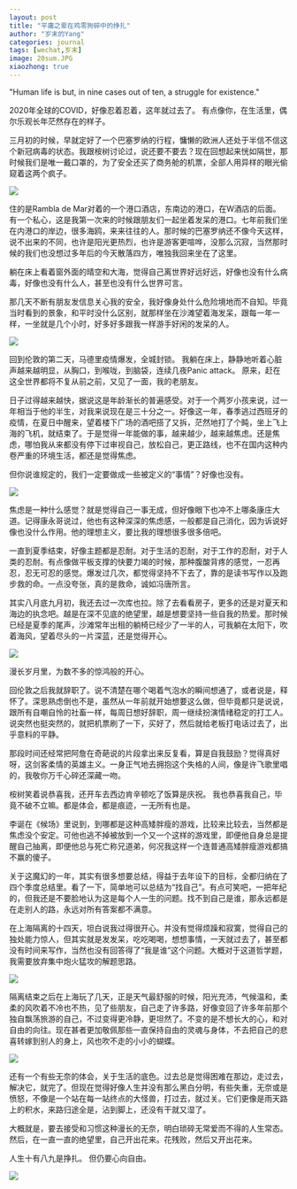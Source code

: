 ```yaml
---
layout: post
title: "平庸之辈在鸡零狗碎中的挣扎"
author: "岁末的Yang"
categories: journal
tags: [wechat,岁末]
image: 20sum.JPG
xiaozhong: true
---
```


"Human life is but, in nine cases out of ten, a struggle for existence."

2020年全球的COVID，好像忍着忍着，这年就过去了。
有点像你，在生活里，偶尔乐观长年茫然存在的样子。

三月初的时候，早就定好了一个巴塞罗纳的行程，慵懒的欧洲人还处于半信不信这个新冠病毒的状态。我跟桉树讨论过，说还要不要去？现在回想起来恍如隔世，那时候我们是唯一戴口罩的，为了安全还买了商务舱的机票，全部人用异样的眼光偷窥着这两个疯子。

![](/assets/img/20sum2.JPG?raw=true)

住的是Rambla de Mar对着的一个港口酒店，东南边的港口，在W酒店的后面。有一个私心，这是我第一次来的时候跟朋友们一起坐着发呆的港口。七年前我们坐在内港口的岸边，很多海鸥，来来往往的人。那时候的巴塞罗纳还不像今天这样，说不出来的不同，也许是阳光更热烈，也许是游客更喧哗，没那么沉寂，当然那时候的我们也没想过多年后的今天散落四方，唯独我回来坐在了这里。

躺在床上看着窗外面的晴空和大海，觉得自己离世界好远好远，好像也没有什么病毒，好像也没有什么人，甚至也没有什么世界可言。

那几天不断有朋友发信息关心我的安全，我好像身处什么危险境地而不自知。毕竟当时看到的景象，和平时没什么区别，就那样坐在沙滩望着海发呆，跟每一年一样，一坐就是几个小时，好多好多跟我一样游手好闲的发呆的人。

![](/assets/img/20sum1.JPG?raw=true)

回到伦敦的第二天，马德里疫情爆发，全城封锁。
我躺在床上，静静地听着心脏声越来越明显，从胸口，到喉咙，到脑袋，连续几夜Panic attack。
原来，赶在这全世界都将不复从前之前，又见了一面，我的老朋友。

日子过得越来越快，据说这是年龄渐长的普遍感受。对于一个两岁小孩来说，过一年相当于他的半生，对我来说现在是三十分之一。好像这一年，春季逃过西班牙的疫情，在夏日中醒来，望着楼下广场的酒吧搭了又拆，茫然地打了个盹，坐上飞上海的飞机，就结束了。于是觉得一年能做的事，越来越少，越来越焦虑。还是焦虑，哪怕我从来都没有停下过审视自己，放松自己，更正路线，也不在国内这种内卷严重的环境生活，都还是觉得焦虑。

但你说谁规定的，我们一定要做成一些被定义的“事情”？好像也没有。

![](/assets/img/20sum3.JPG?raw=true)

焦虑是一种什么感觉？就是觉得自己一事无成，但好像眼下也冲不上哪条康庄大道。记得康永哥说过，他也有这种深深的焦虑感，一般都是自己消化，因为诉说好像也没什么作用。他的理想主义，要比我的理想很多很多倍吧。

一直到夏季结束，好像主题都是忍耐。对于生活的忍耐，对于工作的忍耐，对于人类的忍耐。有点像做平板支撑的快要力竭的时候，那种腹酸背疼的感觉，一忍再忍，忍无可忍的感觉。爆发过几次，都觉得坚持不下去了，靠的是读书写作以及跑步救的命。一点没夸张，真的是救命，诚如冯唐所言。

其实八月底九月初，我还去过一次库也拉。除了去看看房子，更多的还是对夏天和海边的执念吧。越是在深不见底的绝望里，越是想要坚持一些自我的热爱。那时候已经是夏季的尾声，沙滩常年出租的躺椅已经少了一半的人，可我躺在太阳下，吹着海风，望着尽头的一片深蓝，还是觉得开心。

![](/assets/img/20sum4.JPG?raw=true)

漫长岁月里，为数不多的惊鸿般的开心。

回伦敦之后我就辞职了。说不清楚在哪个喝着气泡水的瞬间想通了，或者说是，释怀了。深思熟虑倒也不是，虽然从一年前就开始想要这么做，但毕竟都只是说说，跟所有自嘲自怜的社畜一样，每周日想好辞职，周一继续扮演情绪稳定的打工人。说突然也挺突然的，就把机票刷了一下，买好了，然后就给老板打电话过去了，出乎意料的平静。

那段时间还经常把阿詹在奇葩说的片段拿出来反复看，算是自我鼓励？​觉得真好呀，这剑客柔情的​英雄主义。一身正气地去拥抱这个失格的人间，像是许飞歌里唱的，我敬你​万千心碎还深藏一吻。

桉树笑着说恭喜我，还开车去西边肯辛顿吃了饭算是庆祝。
我也恭喜我自己，毕竟不破不立嘛。都是体会，都是痕迹，一无所有也是。

李诞在《候场》里说到，到哪都是这种高矮胖瘦的游戏，比较来比较去，当然都是焦虑没个安定。可他也逃不掉被放到一个又一个这样的游戏里，即便他自身总是提醒自己抽离，即便他总与死亡称兄道弟，何况我这样一个连普通高矮胖瘦游戏都搞不赢的傻子。

关于这魔幻的一年，其实有很多想要总结，得益于去年设下的目标，全都归纳在了四个季度总结里。看了一下，简单地可以总结为“找自己”。有点可笑吧，一把年纪的，但我还是不要脸地认为这是每个人一生的问题。找不到自己是谁，那永远都是在走别人的路，永远对所有答案都不满意。

在上海隔离的十四天，坦白说我过得很开心。并没有觉得烦躁和寂寞，觉得自己的独处能力惊人，但其实就是发发呆，吃吃喝喝，想想事情，一天就过去了，甚至都没有时间来写作，当然也没有回答得了“我是谁”这个问题。大概对于这道哲学题，我需要放弃集中炮火猛攻的解题思路。

![](/assets/img/20sum5.JPG?raw=true)

隔离结束之后在上海玩了几天，正是天气最舒服的时候，阳光充沛，气候温和，柔柔的风吹着不冷也不热，见了些朋友，自己走了许多路，好像变回了许多年前那个独自飘荡旅游的自己，不过变得更冷静，更坦然了。不变的是不想长大的心，和对自由的向往。现在甚者更加敬佩那些一直保持自由的灵魂与身体，不去把自己的悲喜转嫁到别人的身上，风也吹不走的​小小的蝴蝶。

![](/assets/img/20sum6.JPG?raw=true)

还有一个有些无奈的体会，关于生活的底色。过去总是觉得困难在那边，走过去，解决它，就完了。但现在觉得好像人生并没有那么黑白分明，有些失重，无奈或是愤怒，不像是一个站在每一站终点的大怪兽，打过去，就过关。它们更像是雨天路上的积水，来路归途全是，沾到脚上，还没有干就又湿了。

大概就是，要去接受和习惯这种漫长的无奈，明白琐碎无常爱而不得的人生常态。然后，在一直一直的绝望里，自己开出花来。花残败，然后又开出花来。

人生十有八九是挣扎。
但仍要心向自由。

![](/assets/img/20sum7.JPG?raw=true)
